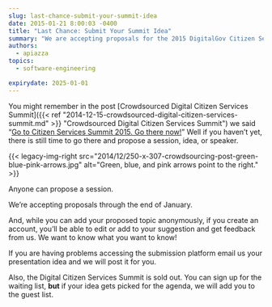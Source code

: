 ```yaml
---
slug: last-chance-submit-your-summit-idea
date: 2015-01-21 8:00:03 -0400
title: "Last Chance: Submit Your Summit Idea"
summary: "We are accepting proposals for the 2015 DigitalGov Citizen Services Summit through the end of January."
authors:
  - apiazza
topics:
  - software-engineering

expirydate: 2025-01-01
---
```


You might remember in the post [Crowdsourced Digital Citizen Services Summit]({{< ref "2014-12-15-crowdsourced-digital-citizen-services-summit.md" >}} "Crowdsourced Digital Citizen Services Summit") we said &#8220;[Go to Citizen Services Summit 2015. Go there now!](https://crowdhall.com/h/299/)&#8221; Well if you haven&#8217;t yet, there is still time to go there and propose a session, idea, or speaker.

{{< legacy-img-right src="2014/12/250-x-307-crowdsourcing-post-green-blue-pink-arrows.jpg" alt="Green, blue, and pink arrows point to the right." >}}

Anyone can propose a session.

We’re accepting proposals through the end of January.

And, while you can add your proposed topic anonymously, if you create an account, you’ll be able to edit or add to your suggestion and get feedback from us. We want to know what you want to know!

If you are having problems accessing the submission platform email us your presentation idea and we will post it for you.

Also, the Digital Citizen Services Summit is sold out. You can sign up for the waiting list, **but** if your idea gets picked for the agenda, we will add you to the guest list.
